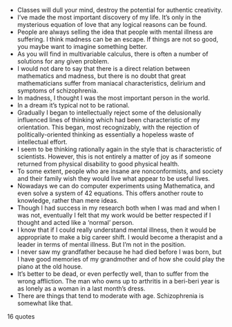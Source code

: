  - Classes will dull your mind, destroy the potential for authentic creativity.
 - I’ve made the most important discovery of my life. It’s only in the mysterious equation of love that any logical reasons can be found.
 - People are always selling the idea that people with mental illness are suffering. I think madness can be an escape. If things are not so good, you maybe want to imagine something better.
 - As you will find in multivariable calculus, there is often a number of solutions for any given problem.
 - I would not dare to say that there is a direct relation between mathematics and madness, but there is no doubt that great mathematicians suffer from maniacal characteristics, delirium and symptoms of schizophrenia.
 - In madness, I thought I was the most important person in the world.
 - In a dream it’s typical not to be rational.
 - Gradually I began to intellectually reject some of the delusionally influenced lines of thinking which had been characteristic of my orientation. This began, most recognizably, with the rejection of politically-oriented thinking as essentially a hopeless waste of intellectual effort.
 - I seem to be thinking rationally again in the style that is characteristic of scientists. However, this is not entirely a matter of joy as if someone returned from physical disability to good physical health.
 - To some extent, people who are insane are nonconformists, and society and their family wish they would live what appear to be useful lives.
 - Nowadays we can do computer experiments using Mathematica, and even solve a system of 42 equations. This offers another route to knowledge, rather than mere ideas.
 - Though I had success in my research both when I was mad and when I was not, eventually I felt that my work would be better respected if I thought and acted like a ‘normal’ person.
 - I know that if I could really understand mental illness, then it would be appropriate to make a big career shift. I would become a therapist and a leader in terms of mental illness. But I’m not in the position.
 - I never saw my grandfather because he had died before I was born, but I have good memories of my grandmother and of how she could play the piano at the old house.
 - It’s better to be dead, or even perfectly well, than to suffer from the wrong affliction. The man who owns up to arthritis in a beri-beri year is as lonely as a woman in a last month’s dress.
 - There are things that tend to moderate with age. Schizophrenia is somewhat like that.

16 quotes